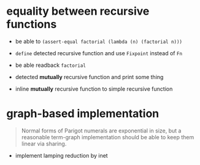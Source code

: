 # equality between recursive functions

- be able to `(assert-equal factorial (lambda (n) (factorial n)))`

- `define` detected recursive function and use `Fixpoint` instead of `Fn`
- be able readback `factorial`

- detected **mutually** recursive function and print some thing
- inline **mutually** recursive function to simple recursive function

# graph-based implementation

> Normal forms of Parigot numerals are exponential in size,
> but a reasonable term-graph implementation
> should be able to keep them linear via sharing.

- implement lamping reduction by inet
